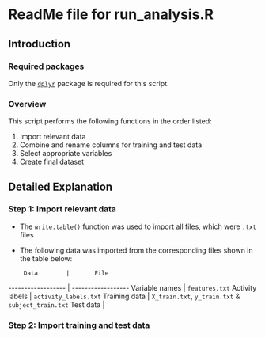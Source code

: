 # ReadMe file for run_analysis.R

## Introduction

### Required packages
Only the [```dplyr```](http://cran.r-project.org/web/packages/dplyr/index.html) package is required for this script.

### Overview
This script performs the following functions in the order listed:
  
1. Import relevant data 
2. Combine and rename columns for training and test data  
3. Select appropriate variables  
4. Create final dataset  

## Detailed Explanation

### Step 1: Import relevant data
* The ```write.table()``` function was used to import all files, which were ```.txt``` files  
* The following data was imported from the corresponding files shown in the table below:  

       Data        |       File
------------------ | ------------------
Variable names     | ```features.txt```
Activity labels    | ```activity_labels.txt```
Training data      | ```X_train.txt```, ```y_train.txt``` & ```subject_train.txt```
Test data          | 

### Step 2: Import training and test data

